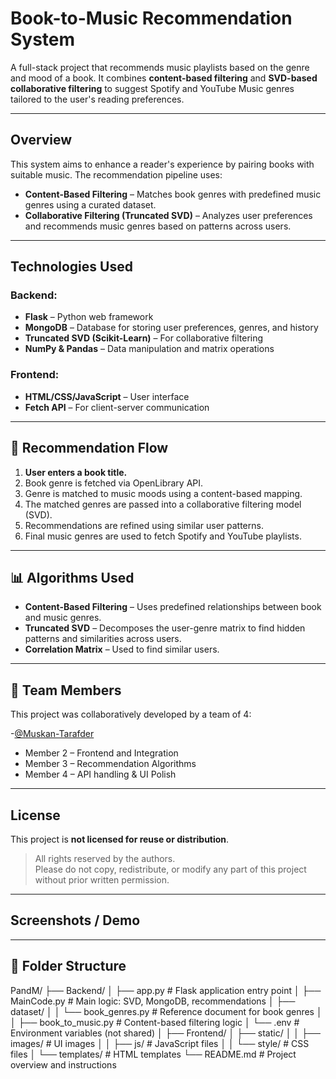 # Book-to-Music Recommendation System

A full-stack project that recommends music playlists based on the genre and mood of a book. It combines **content-based filtering** and **SVD-based collaborative filtering** to suggest Spotify and YouTube Music genres tailored to the user's reading preferences.

---

## Overview

This system aims to enhance a reader's experience by pairing books with suitable music. The recommendation pipeline uses:

- **Content-Based Filtering** – Matches book genres with predefined music genres using a curated dataset.
- **Collaborative Filtering (Truncated SVD)** – Analyzes user preferences and recommends music genres based on patterns across users.

---

## Technologies Used

### Backend:
- **Flask** – Python web framework
- **MongoDB** – Database for storing user preferences, genres, and history
- **Truncated SVD (Scikit-Learn)** – For collaborative filtering
- **NumPy & Pandas** – Data manipulation and matrix operations

### Frontend:
- **HTML/CSS/JavaScript** – User interface
- **Fetch API** – For client-server communication

---

## 🔄 Recommendation Flow

1. **User enters a book title.**
2. Book genre is fetched via OpenLibrary API.
3. Genre is matched to music moods using a content-based mapping.
4. The matched genres are passed into a collaborative filtering model (SVD).
5. Recommendations are refined using similar user patterns.
6. Final music genres are used to fetch Spotify and YouTube playlists.

---

## 📊 Algorithms Used

- **Content-Based Filtering** – Uses predefined relationships between book and music genres.
- **Truncated SVD** – Decomposes the user-genre matrix to find hidden patterns and similarities across users.
- **Correlation Matrix** – Used to find similar users.

---

## 👥 Team Members

This project was collaboratively developed by a team of 4:

-[@Muskan-Tarafder](https://github.com/Muskan-Tarafder)
- Member 2 – Frontend and Integration
- Member 3 – Recommendation Algorithms
- Member 4 – API handling & UI Polish

---

## License

This project is **not licensed for reuse or distribution**.

> All rights reserved by the authors.  
> Please do not copy, redistribute, or modify any part of this project without prior written permission.

---

## Screenshots / Demo


---

## 📁 Folder Structure
PandM/
├── Backend/
│ ├── app.py # Flask application entry point
│ ├── MainCode.py # Main logic: SVD, MongoDB, recommendations
│ ├── dataset/
│ │ └── book_genres.py # Reference document for book genres
│ │ ├── book_to_music.py # Content-based filtering logic
│ └── .env # Environment variables (not shared)
│
├── Frontend/
│ ├── static/
│ │ ├── images/ # UI images
│ │ ├── js/ # JavaScript files
│ │ └── style/ # CSS files
│ └── templates/ # HTML templates
└── README.md # Project overview and instructions
